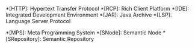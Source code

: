 *[HTTP]: Hypertext Transfer Protocol
*[RCP]: Rich Client Platform
*[IDE]: Integrated Development Environment
*[JAR]: Java Archive
*[LSP]: Language Server Protocol

*[MPS]: Meta Programming System
*[SNode]: Semantic Node
*[SRepository]: Semantic Repository